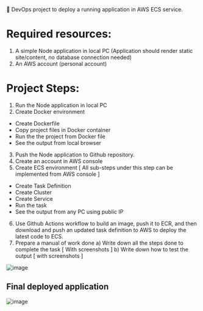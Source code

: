 :large_blue_circle: DevOps project to deploy a running application in AWS ECS service.

# Required resources:
1. A simple Node application in local PC (Application should render static site/content, no
database connection needed)
2. An AWS account (personal account)

# Project Steps:
1. Run the Node application in local PC
2. Create Docker environment
  - Create Dockerfile
  - Copy project files in Docker container
  - Run the the project from Docker file
  - See the output from local browser
3. Push the Node application to Github repository.
4. Create an account in AWS console
5. Create ECS environment [ All sub-steps under this step can be implemented from AWS
  console ]
  - Create Task Definition
  - Create Cluster
  - Create Service
  - Run the task
  - See the output from any PC using public IP
6. Use Github Actions workflow to build an image, push it to ECR, and then download and
push an updated task definition to AWS to deploy the latest code to ECS.
7. Prepare a manual of work done
  a) Write down all the steps done to complete the task [ With screenshots ]
  b) Write down how to test the output [ with screenshots ]

![image](https://user-images.githubusercontent.com/70535896/225723016-717ef34e-5228-4bd0-af8e-ffe6f75f7696.png)

## Final deployed application

![image](https://user-images.githubusercontent.com/70535896/225723300-db51dac3-f8ee-451a-ac9b-08309ed6e238.png)
